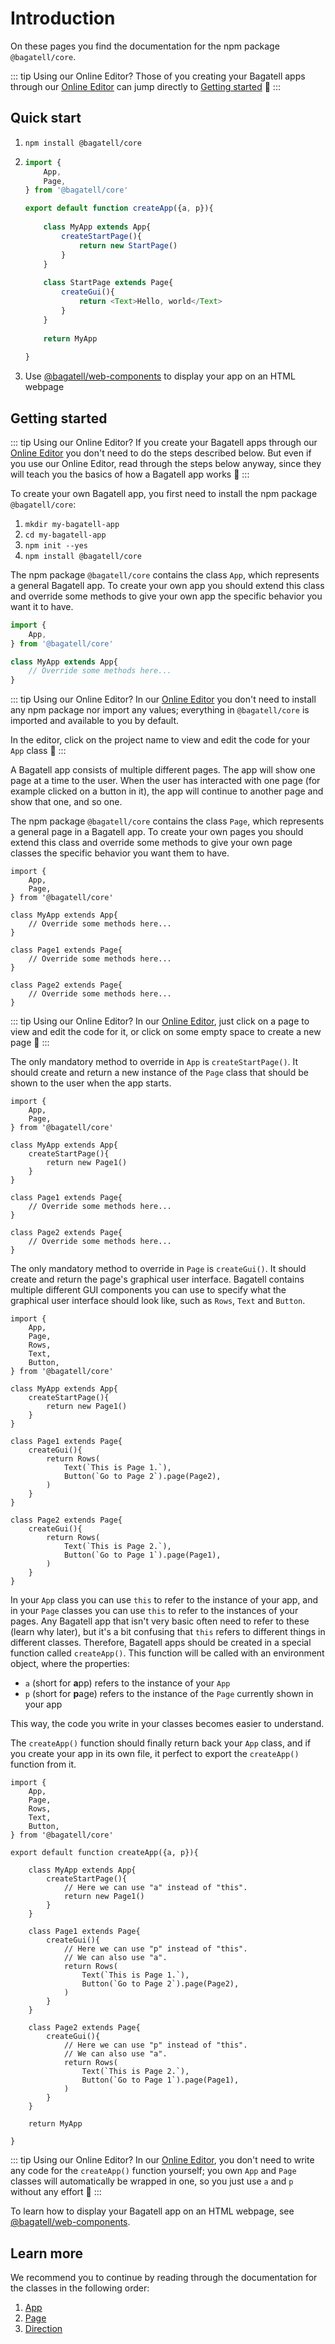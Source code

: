 # Introduction
On these pages you find the documentation for the npm package `@bagatell/core`.

::: tip Using our Online Editor?
Those of you creating your Bagatell apps through our [Online Editor](/editor/) can jump directly to [Getting started](#getting-started) 🙂
:::

## Quick start
1. `npm install @bagatell/core`
2. 
	```js
	import {
		App,
		Page,
	} from '@bagatell/core'
	
	export default function createApp({a, p}){
		
		class MyApp extends App{
			createStartPage(){
				return new StartPage()
			}
		}
		
		class StartPage extends Page{
			createGui(){
				return <Text>Hello, world</Text>
			}
		}
		
		return MyApp
		
	}
	```
3. Use [@bagatell/web-components](/web-components/) to display your app on an HTML webpage

## Getting started
::: tip Using our Online Editor?
If you create your Bagatell apps through our [Online Editor](/editor/) you don't need to do the steps described below. But even if you use our Online Editor, read through the steps below anyway, since they will teach you the basics of how a Bagatell app works 🙂
:::

To create your own Bagatell app, you first need to install the npm package `@bagatell/core`:

1. `mkdir my-bagatell-app`
2. `cd my-bagatell-app`
3. `npm init --yes`
4. `npm install @bagatell/core`

The npm package `@bagatell/core` contains the class `App`, which represents a general Bagatell app. To create your own app you should extend this class and override some methods to give your own app the specific behavior you want it to have.

```js
import {
	App,
} from '@bagatell/core'

class MyApp extends App{
	// Override some methods here...
}
```

::: tip Using our Online Editor?
In our [Online Editor](/editor/) you don't need to install any npm package nor import any values; everything in `@bagatell/core` is imported and available to you by default.

In the editor, click on the project name to view and edit the code for your `App` class 🙂
:::

A Bagatell app consists of multiple different pages. The app will show one page at a time to the user. When the user has interacted with one page (for example clicked on a button in it), the app will continue to another page and show that one, and so one.

The npm package `@bagatell/core` contains the class `Page`, which represents a general page in a Bagatell app. To create your own pages you should extend this class and override some methods to give your own page classes the specific behavior you want them to have.

```js{3,10-12,14-16}
import {
	App,
	Page,
} from '@bagatell/core'

class MyApp extends App{
	// Override some methods here...
}

class Page1 extends Page{
	// Override some methods here...
}

class Page2 extends Page{
	// Override some methods here...
}
```

::: tip Using our Online Editor?
In our [Online Editor](/editor/), just click on a page to view and edit the code for it, or click on some empty space to create a new page 🙂
:::

The only mandatory method to override in `App` is `createStartPage()`. It should create and return a new instance of the `Page` class that should be shown to the user when the app starts.

```js{7-9}
import {
	App,
	Page,
} from '@bagatell/core'

class MyApp extends App{
	createStartPage(){
		return new Page1()
	}
}

class Page1 extends Page{
	// Override some methods here...
}

class Page2 extends Page{
	// Override some methods here...
}
```

The only mandatory method to override in `Page` is `createGui()`. It should create and return the page's graphical user interface. Bagatell contains multiple different GUI components you can use to specify what the graphical user interface should look like, such as `Rows`, `Text` and `Button`.

```js{4-6,16-21,25-30}
import {
	App,
	Page,
	Rows,
	Text,
	Button,
} from '@bagatell/core'

class MyApp extends App{
	createStartPage(){
		return new Page1()
	}
}

class Page1 extends Page{
	createGui(){
		return Rows(
			Text(`This is Page 1.`),
			Button(`Go to Page 2`).page(Page2),
		)
	}
}

class Page2 extends Page{
	createGui(){
		return Rows(
			Text(`This is Page 2.`),
			Button(`Go to Page 1`).page(Page1),
		)
	}
}
```



In your `App` class you can use `this` to refer to the instance of your app, and in your `Page` classes you can use `this` to refer to the instances of your pages. Any Bagatell app that isn't very basic often need to refer to these (learn why later), but it's a bit confusing that `this` refers to different things in different classes. Therefore, Bagatell apps should be created in a special function called `createApp()`. This function will be called with an environment object, where the properties:

* `a` (short for **a**pp) refers to the instance of your `App`
* `p` (short for **p**age) refers to the instance of the `Page` currently shown in your app

This way, the code you write in your classes becomes easier to understand.

The `createApp()` function should finally return back your `App` class, and if you create your app in its own file, it perfect to export the `createApp()` function from it.

```js{9,13,20-21,31-32,40,42}
import {
	App,
	Page,
	Rows,
	Text,
	Button,
} from '@bagatell/core'

export default function createApp({a, p}){
	
	class MyApp extends App{
		createStartPage(){
			// Here we can use "a" instead of "this".
			return new Page1()
		}
	}
	
	class Page1 extends Page{
		createGui(){
			// Here we can use "p" instead of "this".
			// We can also use "a".
			return Rows(
				Text(`This is Page 1.`),
				Button(`Go to Page 2`).page(Page2),
			)
		}
	}
	
	class Page2 extends Page{
		createGui(){
			// Here we can use "p" instead of "this".
			// We can also use "a".
			return Rows(
				Text(`This is Page 2.`),
				Button(`Go to Page 1`).page(Page1),
			)
		}
	}
	
	return MyApp
	
}
```

::: tip Using our Online Editor?
In our [Online Editor](/editor/), you don't need to write any code for the `createApp()` function yourself; you own `App` and `Page` classes will automatically be wrapped in one, so you just use `a` and `p` without any effort 🙂
:::

To learn how to display your Bagatell app on an HTML webpage, see [@bagatell/web-components](/web-components/).

## Learn more
We recommend you to continue by reading through the documentation for the classes in the following order:

1. [App](classes/app/)
2. [Page](classes/page/)
3. [Direction](classes/direction/)